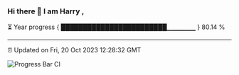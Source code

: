 ### Hi there 👋 I am Harry , 

⏳ Year progress { ████████████████████████▁▁▁▁▁▁ } 80.14 %

---

⏰ Updated on Fri, 20 Oct 2023 12:28:32 GMT

![Progress Bar CI](https://github.com/duykhang68/duykhang68/workflows/Progress%20Bar%20CI/badge.svg)
